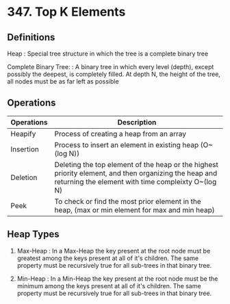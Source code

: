 # 347. Top K Elements

## Definitions
Heap
: Special tree structure in which the tree is a complete binary tree

Complete Binary Tree:
: A binary tree in which every level (depth), except possibly the deepest, is completely filled. At depth N, the height of the tree, all nodes must be as far left as possible

## Operations
|Operations|Description|
|----------|-----------|
|Heapify|Process of creating a heap from an array|
|Insertion|Process to insert an element in existing heap (O~(log N))|
|Deletion|Deleting the top element of the heap or the highest priority element, and then organizing the heap and returning the element with time compleixty O~(log N)|
|Peek|To check or find the most prior element in the heap, (max or min element for max and min heap)|

## Heap Types
1. Max-Heap
: In a Max-Heap the key present at the root node must be greatest among the keys present at all of it's children. The same property must be recursively true for all sub-trees in that binary tree.

2. Min-Heap
: In a Min-Heap the key present at the root node must be the minimum among the keys present at all of it's children. The same property must be recursively true for all sub-trees in that binary tree.
